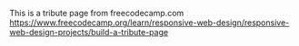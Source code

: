 This is a tribute page from freecodecamp.com 
https://www.freecodecamp.org/learn/responsive-web-design/responsive-web-design-projects/build-a-tribute-page